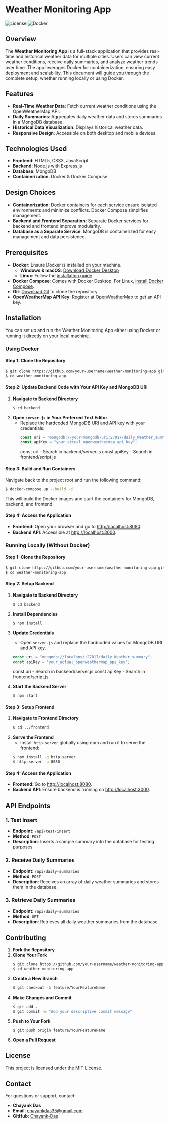 # Weather Monitoring App

![License](https://img.shields.io/badge/license-MIT-blue.svg)
![Docker](https://img.shields.io/badge/docker-enabled-green.svg)

## Overview
The **Weather Monitoring App** is a full-stack application that provides real-time and historical weather data for multiple cities. Users can view current weather conditions, receive daily summaries, and analyze weather trends over time. The app leverages Docker for containerization, ensuring easy deployment and scalability. This document will guide you through the complete setup, whether running locally or using Docker.

## Features
- **Real-Time Weather Data**: Fetch current weather conditions using the OpenWeatherMap API.
- **Daily Summaries**: Aggregates daily weather data and stores summaries in a MongoDB database.
- **Historical Data Visualization**: Displays historical weather data.
- **Responsive Design**: Accessible on both desktop and mobile devices.

## Technologies Used
- **Frontend**: HTML5, CSS3, JavaScript
- **Backend**: Node.js with Express.js
- **Database**: MongoDB
- **Containerization**: Docker & Docker Compose

## Design Choices
- **Containerization**: Docker containers for each service ensure isolated environments and minimize conflicts. Docker Compose simplifies management.
- **Backend and Frontend Separation**: Separate Docker services for backend and frontend improve modularity.
- **Database as a Separate Service**: MongoDB is containerized for easy management and data persistence.

## Prerequisites
- **Docker**: Ensure Docker is installed on your machine.
  - **Windows & macOS**: [Download Docker Desktop](https://www.docker.com/products/docker-desktop)
  - **Linux**: Follow the [installation guide](https://docs.docker.com/engine/install/)
- **Docker Compose**: Comes with Docker Desktop. For Linux, [install Docker Compose](https://docs.docker.com/compose/install/).
- **Git**: [Download Git](https://git-scm.com/downloads) to clone the repository.
- **OpenWeatherMap API Key**: Register at [OpenWeatherMap](https://home.openweathermap.org/users/sign_up) to get an API key.

## Installation
You can set up and run the Weather Monitoring App either using Docker or running it directly on your local machine.

### Using Docker

#### Step 1: Clone the Repository
```sh
$ git clone https://github.com/your-username/weather-monitoring-app.git
$ cd weather-monitoring-app
```

#### Step 2: Update Backend Code with Your API Key and MongoDB URI
1. **Navigate to Backend Directory**
   ```sh
   $ cd backend
   ```
2. **Open `server.js` in Your Preferred Text Editor**
   - Replace the hardcoded MongoDB URI and API key with your credentials:
     ```js
     const uri = "mongodb://your-mongodb-uri:27017/daily_Weather_summary";
     const apiKey = "your_actual_openweathermap_api_key";
     ```
     const uri - Search in backend/server.js
     const apiKey - Search in frontend/script.js
     

#### Step 3: Build and Run Containers
Navigate back to the project root and run the following command:
```sh
$ docker-compose up --build -d
```
This will build the Docker images and start the containers for MongoDB, backend, and frontend.

#### Step 4: Access the Application
- **Frontend**: Open your browser and go to [http://localhost:8080](http://localhost:8080).
- **Backend API**: Accessible at [http://localhost:3000](http://localhost:3000).

### Running Locally (Without Docker)

#### Step 1: Clone the Repository
```sh
$ git clone https://github.com/your-username/weather-monitoring-app.git
$ cd weather-monitoring-app
```

#### Step 2: Setup Backend
1. **Navigate to Backend Directory**
   ```sh
   $ cd backend
   ```
2. **Install Dependencies**
   ```sh
   $ npm install
   ```
3. **Update Credentials**
   - Open `server.js` and replace the hardcoded values for MongoDB URI and API key.
   ```js
   const uri = "mongodb://localhost:27017/daily_Weather_summary";
   const apiKey = "your_actual_openweathermap_api_key";
   ```
   const uri - Search in backend/server.js
   const apiKey - Search in frontend/script.js
   
5. **Start the Backend Server**
   ```sh
   $ npm start
   ```

#### Step 3: Setup Frontend
1. **Navigate to Frontend Directory**
   ```sh
   $ cd ../frontend
   ```
2. **Serve the Frontend**
   - Install `http-server` globally using npm and run it to serve the frontend:
   ```sh
   $ npm install -g http-server
   $ http-server -p 8080
   ```

#### Step 4: Access the Application
- **Frontend**: Go to [http://localhost:8080](http://localhost:8080).
- **Backend API**: Ensure backend is running on [http://localhost:3000](http://localhost:3000).

## API Endpoints
### 1. Test Insert
- **Endpoint**: `/api/test-insert`
- **Method**: `POST`
- **Description**: Inserts a sample summary into the database for testing purposes.

### 2. Receive Daily Summaries
- **Endpoint**: `/api/daily-summaries`
- **Method**: `POST`
- **Description**: Receives an array of daily weather summaries and stores them in the database.

### 3. Retrieve Daily Summaries
- **Endpoint**: `/api/daily-summaries`
- **Method**: `GET`
- **Description**: Retrieves all daily weather summaries from the database.

## Contributing
1. **Fork the Repository**
2. **Clone Your Fork**
   ```sh
   $ git clone https://github.com/your-username/weather-monitoring-app.git
   $ cd weather-monitoring-app
   ```
3. **Create a New Branch**
   ```sh
   $ git checkout -b feature/YourFeatureName
   ```
4. **Make Changes and Commit**
   ```sh
   $ git add .
   $ git commit -m "Add your descriptive commit message"
   ```
5. **Push to Your Fork**
   ```sh
   $ git push origin feature/YourFeatureName
   ```
6. **Open a Pull Request**

## License
This project is licensed under the MIT License.

## Contact
For questions or support, contact:
- **Chayank Das**
- **Email**: chayankdas35@gmail.com
- **GitHub**: [Chayank-Das](https://github.com/your-username)


